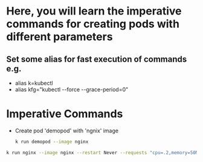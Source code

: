 # Here, you will learn the imperative commands for creating pods with different parameters

## Set some alias for fast execution of commands e.g.
* alias k=kubectl
* alias kfg="kubectl --force --grace-period=0"

# Imperative Commands
* Create pod 'demopod' with 'ngnix' image
  ```sh
  k run demopod --image nginx
  ```

```sh
k run nginx --image nginx --restart Never --requests "cpu=.2,memory=50Mi" --limits "cpu=.4,memory=100Mi" --dry-run=client -o yaml --env=a=b --labels=b=c -- /bin/sh -c "sleep 3600"
```